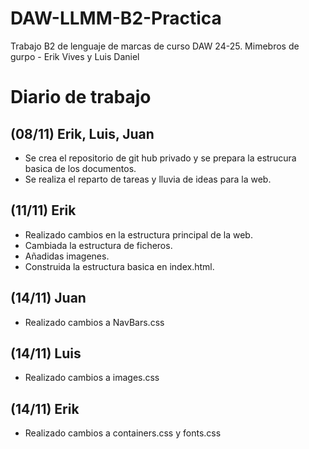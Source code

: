 # DAW-LLMM-B2-Practica
Trabajo B2 de lenguaje de marcas de curso DAW 24-25. Mimebros de gurpo - Erik Vives y Luis Daniel

# Diario de trabajo
## (08/11) Erik, Luis, Juan
- Se crea el repositorio de git hub privado y se prepara la estrucura basica de los documentos.
- Se realiza el reparto de tareas y lluvia de ideas para la web.

## (11/11) Erik
- Realizado cambios en la estructura principal de la web.
- Cambiada la estructura de ficheros.
- Añadidas imagenes.
- Construida la estructura basica en index.html.

## (14/11) Juan
- Realizado cambios a NavBars.css

## (14/11) Luis
- Realizado cambios a images.css

## (14/11) Erik
- Realizado cambios a containers.css y fonts.css
